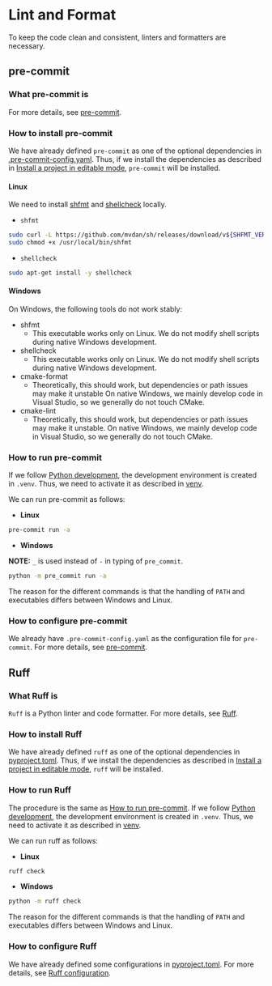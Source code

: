 # Lint and Format

To keep the code clean and consistent, linters and formatters are necessary.

## pre-commit

### What pre-commit is

For more details, see [pre-commit](https://pre-commit.com/).

### How to install pre-commit

We have already defined `pre-commit` as one of the optional dependencies in [.pre-commit-config.yaml](../.pre-commit-config.yaml).
Thus, if we install the dependencies as described in [Install a project in editable mode](python_development.md#install-a-project-in-editable-mode),
`pre-commit` will be installed.

#### Linux

We need to install [shfmt](https://github.com/mvdan/sh) and [shellcheck](https://github.com/koalaman/shellcheck)
locally.

- `shfmt`

```bash
sudo curl -L https://github.com/mvdan/sh/releases/download/v${SHFMT_VERSION}/shfmt_v${SHFMT_VERSION}_linux_amd64 -o /usr/local/bin/shfmt
sudo chmod +x /usr/local/bin/shfmt
```

- `shellcheck`

```bash
sudo apt-get install -y shellcheck
```

#### Windows

On Windows, the following tools do not work stably:

- shfmt
  - This executable works only on Linux. We do not modify shell scripts during native Windows development.
- shellcheck
  - This executable works only on Linux. We do not modify shell scripts during native Windows development.
- cmake-format
  - Theoretically, this should work, but dependencies or path issues may make it unstable
    On native Windows, we mainly develop code in Visual Studio, so we generally do not touch CMake.
- cmake-lint
  - Theoretically, this should work, but dependencies or path issues may make it unstable.
    On native Windows, we mainly develop code in Visual Studio, so we generally do not touch CMake.

### How to run pre-commit

If we follow [Python development](python_development.md), the development environment is created
in `.venv`.
Thus, we need to activate it as described in [venv](python_development.md#venv).

We can run pre-commit as follows:

- **Linux**

```bash
pre-commit run -a
```

- **Windows**

**NOTE:** `_` is used instead of `-` in typing of `pre_commit`.

```bash
python -m pre_commit run -a
```

The reason for the different commands is that the handling of `PATH` and executables differs
between Windows and Linux.

### How to configure pre-commit

We already have `.pre-commit-config.yaml` as the configuration file for `pre-commit`.
For more details, see [pre-commit](https://pre-commit.com/).

## Ruff

### What Ruff is

`Ruff` is a Python linter and code formatter. For more details, see [Ruff](https://docs.astral.sh/ruff/).

### How to install Ruff

We have already defined `ruff` as one of the optional dependencies
in [pyproject.toml](../pyproject.toml).
Thus, if we install the dependencies as described
in [Install a project in editable mode](python_development.md#install-a-project-in-editable-mode),
`ruff` will be installed.

### How to run Ruff

The procedure is the same as [How to run pre-commit](#how-to-run-pre-commit).
If we follow [Python development](python_development.md), the development environment is created
in `.venv`.
Thus, we need to activate it as described in [venv](python_development.md#venv).

We can run ruff as follows:

- **Linux**

```bash
ruff check
```

- **Windows**

```bash
python -m ruff check
```

The reason for the different commands is that the handling of `PATH` and executables differs
between Windows and Linux.

### How to configure Ruff

We have already defined some configurations in [pyproject.toml](../pyproject.toml).
For more details, see [Ruff configuration](https://docs.astral.sh/ruff/configuration/).
